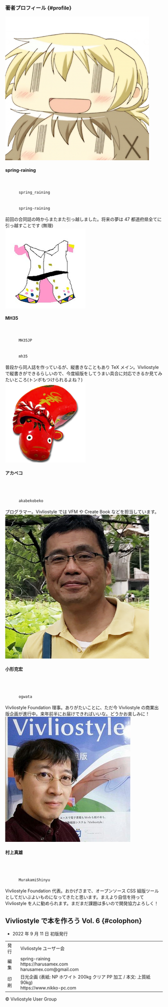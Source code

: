 ### 著者プロフィール {#profile}

<div class="author">
  <img src="assets/spring-raining.png">
  <div class="profile">
    <h4>
      spring-raining
    </h4>
    <code>
      <i class="fab fa-twitter" aria-hidden="true"></i>
      spring_raining
    </code>
    <code>
      <i class="fab fa-github" aria-hidden="true"></i>
      spring-raining
    </code>
    <div>
      前回の合同誌の時からまたまた引っ越しました。将来の夢は 47 都道府県全てに引っ越すことです (無理)
    </div>
  </div>
</div>

<div class="author">
  <img src="assets/mh35.jpeg">
  <div class="profile">
    <h4>
      MH35
    </h4>
    <code>
      <i class="fab fa-twitter" aria-hidden="true"></i>
      MH35JP
    </code>
    <code>
      <i class="fab fa-github" aria-hidden="true"></i>
      mh35
    </code>
    <div>
      普段から同人誌を作っているが、縦書きなこともあり TeX メイン。Vivliostyle で縦書きができるらしいので、今度組版をしてうまい具合に対応できるか見てみたいところ(トンボもつけられるよね？)
    </div>
  </div>
</div>

<div class="author">
  <img src="assets/akabeko.png">
  <div class="profile">
    <h4>
      アカベコ
    </h4>
    <code>
      <i class="fab fa-twitter" aria-hidden="true"></i>
      <i class="fab fa-github" aria-hidden="true"></i>
      akabekobeko
    </code>
    <div>
      プログラマー。Vivliostyle では VFM や Create Book などを担当しています。
    </div>
  </div>
</div>

<div class="author">
  <img src="assets/ogwata.png">
  <div class="profile">
    <h4>
      小形克宏
    </h4>
    <code>
      <i class="fab fa-twitter" aria-hidden="true"></i>
      <i class="fab fa-github" aria-hidden="true"></i>
      ogwata
    </code>
    <div>
      Vivliostyle Foundation 理事。ありがたいことに、ただ今 Vivliostyle の商業出版企画が進行中。来年前半にお届けできればいいな。どうかお楽しみに！
    </div>
  </div>
</div>

<div class="author">
  <img src="assets/MurakamiShinyu.jpeg">
  <div class="profile">
    <h4>
      村上真雄
    </h4>
    <code>
      <i class="fab fa-twitter" aria-hidden="true"></i>
      <i class="fab fa-github" aria-hidden="true"></i>
      MurakamiShinyu
    </code>
    <div>
      Vivliostyle Foundation 代表。おかげさまで、オープンソース CSS 組版ツールとしてだいぶよいものになってきたと思います。まえより自信を持って Vivliostyle を人に勧められます。まだまだ課題は多いので開発協力よろしく！
    </div>
  </div>
</div>

## Vivliostyle で本を作ろう Vol. 6 {#colophon}

<ul class="editions">
  <li>
    <time datetime="2022-09-11">
      2022 年 9 月 11 日
    </time>
    初版発行
  </li>
</ul>

<table class="info">
  <tr>
    <td>発行</td>
    <td>Vivliostyle ユーザー会</td>
  </tr>
  <tr>
    <td>編集</td>
    <td>
      spring-raining
      <br>
      https://harusamex.com
      <br>
      harusamex.com@gmail.com
    </td>
  </tr>
  <tr>
    <td>
      印刷
    </td>
    <td>
      日光企画 (表紙: NP ホワイト 200kg クリア PP 加工 / 本文: 上質紙 90kg)<br/>
      https://www.nikko-pc.com
    </td>
  </tr>
</table>

© Vivliostyle User Group
